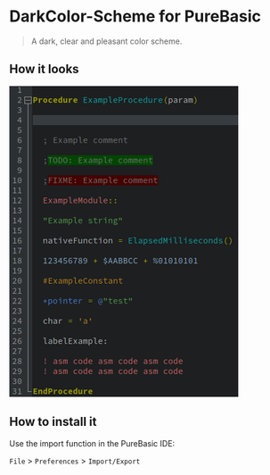 # DarkColor-Scheme for PureBasic

> A dark, clear and pleasant color scheme.

## How it looks

![Screenshot](Example.gif)

## How to install it

Use the import function in the PureBasic IDE:

`File` > `Preferences` > `Import/Export`
